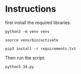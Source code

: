 # Instructions

first install the required libraries:
```
python3 -m venv venv
```

```
source venv/bin/activate
```

```
pip3 install -r requirements.txt
```

Then run the script:
```
python3 3d.py
```
